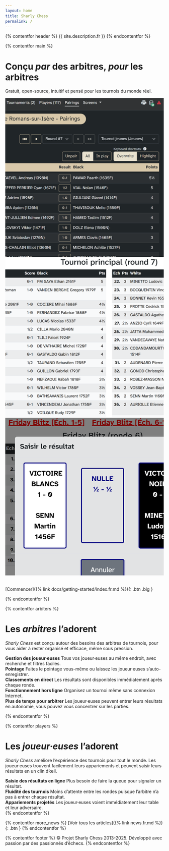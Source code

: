 ```yaml
---
layout: home
title: Sharly Chess
permalink: /
---
```


{% contentfor header %}
{{ site.description.fr }}
{% endcontentfor %}

{% contentfor main %}
# Conçu _par_ des arbitres, _pour_ les arbitres
Gratuit, open-source, intuitif et pensé pour les tournois du monde réel.

<div class="carousel" style="margin-bottom: 2rem">
  <img src="/assets/images/pairings.png">
  <img src="/assets/images/screen.png">
  <img src="/assets/images/result-modal-fr.png">
</div>

[Commencer]({% link docs/getting-started/index.fr.md %}){: .btn .big }

{% endcontentfor %}

{% contentfor arbiters %}
# Les _arbitres_ l’adorent
_Sharly Chess_ est conçu autour des besoins des arbitres de tournois, pour vous aider à rester organisé et efficace, même sous pression.

<div class="features-inline">
  <div class="feature-box">
    <strong>Gestion des joueur·euses</strong>
    Tous vos joueur·euses au même endroit, avec recherche et filtres faciles.
  </div>
  <div class="feature-box">
    <strong>Pointage</strong>
    Faites le pointage vous-même ou laissez les joueur·euses s’auto-enregistrer.
  </div>
  <!--
  <div class="feature-box">
    <strong>Appariements</strong>
    Automatisés, respectant les règles de la FIDE, et faciles à ajuster à la volée.
  </div>
  -->
  <div class="feature-box">
    <strong>Classements en direct</strong>
    Les résultats sont disponibles immédiatement après chaque ronde.
  </div>
  <div class="feature-box">
    <strong>Fonctionnement hors ligne</strong>
    Organisez un tournoi même sans connexion Internet.
  </div>
  <div class="feature-box">
    <strong>Plus de temps pour arbitrer</strong>
    Les joueur·euses peuvent entrer leurs résultats en autonomie, vous pouvez vous concentrer sur les parties.
  </div>
</div>

{% endcontentfor %}

{% contentfor players %}
# Les _joueur·euses_ l’adorent
_Sharly Chess_ améliore l’expérience des tournois pour tout le monde.
Les joueur·euses trouvent facilement leurs appariements et peuvent saisir leurs résultats en un clin d’œil.

<div class="features-inline">
  <div class="feature-box">
    <strong>Saisie des résultats en ligne</strong>
    Plus besoin de faire la queue pour signaler un résultat.
  </div>
  <div class="feature-box">
    <strong>Fluidité des tournois</strong>
    Moins d’attente entre les rondes puisque l’arbitre n’a pas à entrer chaque résultat.
  </div>
  <div class="feature-box">
    <strong>Appariements projetés</strong>
    Les joueur·euses voient immédiatement leur table et leur adversaire.
  </div>
</div>
{% endcontentfor %}

{% contentfor more_news %}
[Voir tous les articles]({% link news.fr.md %}){: .btn }
{% endcontentfor %}

{% contentfor footer %}
&copy; Projet Sharly Chess 2013-2025. Développé avec passion par des passionnés d’échecs.
{% endcontentfor %}
